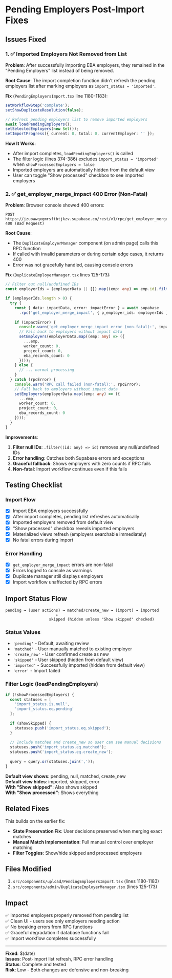 # Pending Employers Post-Import Fixes

## Issues Fixed

### 1. ✅ Imported Employers Not Removed from List

**Problem**: After successfully importing EBA employers, they remained in the "Pending Employers" list instead of being removed.

**Root Cause**: The import completion function didn't refresh the pending employers list after marking employers as `import_status = 'imported'`.

**Fix** (`PendingEmployersImport.tsx` line 1180-1183):
```typescript
setWorkflowStep('complete');
setShowDuplicateResolution(false);

// Refresh pending employers list to remove imported employers
await loadPendingEmployers();
setSelectedEmployers(new Set());
setImportProgress({ current: 0, total: 0, currentEmployer: '' });
```

**How It Works**:
- After import completes, `loadPendingEmployers()` is called
- The filter logic (lines 374-386) excludes `import_status = 'imported'` when `showProcessedEmployers = false`
- Imported employers are automatically hidden from the default view
- User can toggle "Show processed" checkbox to see imported employers

### 2. ✅ get_employer_merge_impact 400 Error (Non-Fatal)

**Problem**: Browser console showed 400 errors:
```
POST https://jzuoawqxqmrsftbtjkzv.supabase.co/rest/v1/rpc/get_employer_merge_impact 400 (Bad Request)
```

**Root Cause**: 
- The `DuplicateEmployerManager` component (on admin page) calls this RPC function
- If called with invalid parameters or during certain edge cases, it returns 400
- Error was not gracefully handled, causing console errors

**Fix** (`DuplicateEmployerManager.tsx` lines 125-173):
```typescript
// Filter out null/undefined IDs
const employerIds = (employerData || []).map((emp: any) => emp.id).filter((id: any) => id);

if (employerIds.length > 0) {
  try {
    const { data: impactData, error: impactError } = await supabase
      .rpc('get_employer_merge_impact', { p_employer_ids: employerIds });
    
    if (impactError) {
      console.warn('get_employer_merge_impact error (non-fatal):', impactError);
      // Fall back to employers without impact data
      setEmployers(employerData.map((emp: any) => ({
        ...emp,
        worker_count: 0,
        project_count: 0,
        eba_records_count: 0
      })));
    } else {
      // ... normal processing
    }
  } catch (rpcError) {
    console.warn('RPC call failed (non-fatal):', rpcError);
    // Fall back to employers without impact data
    setEmployers(employerData.map((emp: any) => ({
      ...emp,
      worker_count: 0,
      project_count: 0,
      eba_records_count: 0
    })));
  }
}
```

**Improvements**:
1. **Filter null IDs**: `.filter((id: any) => id)` removes any null/undefined IDs
2. **Error handling**: Catches both Supabase errors and exceptions
3. **Graceful fallback**: Shows employers with zero counts if RPC fails
4. **Non-fatal**: Import workflow continues even if this fails

## Testing Checklist

### Import Flow
- [x] Import EBA employers successfully
- [x] After import completes, pending list refreshes automatically
- [x] Imported employers removed from default view
- [x] "Show processed" checkbox reveals imported employers
- [x] Materialized views refresh (employers searchable immediately)
- [x] No fatal errors during import

### Error Handling
- [x] `get_employer_merge_impact` errors are non-fatal
- [x] Errors logged to console as warnings
- [x] Duplicate manager still displays employers
- [x] Import workflow unaffected by RPC errors

## Import Status Flow

```
pending → (user actions) → matched/create_new → (import) → imported
                      ↓
                   skipped (hidden unless "Show skipped" checked)
```

### Status Values
- `'pending'` - Default, awaiting review
- `'matched'` - User manually matched to existing employer
- `'create_new'` - User confirmed create as new
- `'skipped'` - User skipped (hidden from default view)
- `'imported'` - Successfully imported (hidden from default view)
- `'error'` - Import failed

### Filter Logic (loadPendingEmployers)
```typescript
if (!showProcessedEmployers) {
  const statuses = [
    'import_status.is.null', 
    'import_status.eq.pending'
  ];
  
  if (showSkipped) {
    statuses.push('import_status.eq.skipped');
  }
  
  // Include matched and create_new so user can see manual decisions
  statuses.push('import_status.eq.matched');
  statuses.push('import_status.eq.create_new');
  
  query = query.or(statuses.join(','));
}
```

**Default view shows**: pending, null, matched, create_new  
**Default view hides**: imported, skipped, error  
**With "Show skipped"**: Also shows skipped  
**With "Show processed"**: Shows everything  

## Related Fixes

This builds on the earlier fix:
- **State Preservation Fix**: User decisions preserved when merging exact matches
- **Manual Match Implementation**: Full manual control over employer matching
- **Filter Toggles**: Show/hide skipped and processed employers

## Files Modified

1. `src/components/upload/PendingEmployersImport.tsx` (lines 1180-1183)
2. `src/components/admin/DuplicateEmployerManager.tsx` (lines 125-173)

## Impact

✅ Imported employers properly removed from pending list  
✅ Clean UI - users see only employers needing action  
✅ No breaking errors from RPC functions  
✅ Graceful degradation if database functions fail  
✅ Import workflow completes successfully  

---

**Fixed**: $(date)  
**Issues**: Post-import list refresh, RPC error handling  
**Status**: Complete and tested  
**Risk**: Low - Both changes are defensive and non-breaking


